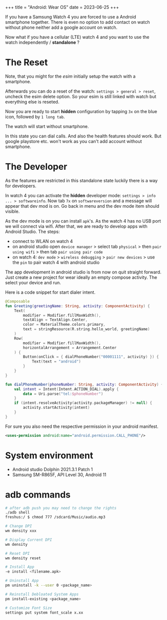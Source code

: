 +++
title = "Android: Wear OS"
date = 2023-06-25
+++

If you have a Samsung Watch 4 you are forced to use a Android smartphone together. There is even no option to add contact on watch without phone neither add a google account on watch.

Now what if you have a cellular (LTE) watch 4 and you want to use the watch independently / __standalone__ ?

# The Reset

Note, that you might for the _esim_ initially setup the watch with a smartphone. 

Afterwards you can do a reset of the watch: `settings > general > reset`, uncheck the esim delete option. So your esim is still linked with watch but everything else is reseted.

Now you are ready to start __hidden__ configuration by tapping `3x` on the blue icon, followed by `1 long tab`.

The watch will start without smartphone.

In this state you can dial calls. And also the health features should work. But google playstore etc. won't work as you can't add account without smartphone.

# The Developer

As the features are restricted in this standalone state luckily there is a way for developers.

In watch 4 you can activate the __hidden__ developer mode: `settings > info ... > softwareinfo`. Now tab `7x` on `softwareversion` and a message will appear that dev mod is on. Go back in menu and the dev mode item should visible.

As the dev mode is on you can install `apk`'s. As the watch 4 has no USB port we will connect via wifi. After that, we are ready to develop apps with Android Studio. The steps:
* connect to WLAN on watch 4
* on android studio open `device manager` > select tab `physical` > then `pair using wifi` > then tab `pair using pair code`
* on watch 4: `dev mode` > `wireless debugging` > `pair new devices` > use the `pin` to pair watch 4 with android studio

The app development in android studio is from now on quit straight forward. Just create a new project for wear ideally an empty compose activity. The select your device and run.

Here is a code snippet for start dialer intent.
```kotlin
@Composable
fun Greeting(greetingName: String, activity: ComponentActivity) {
    Text(
        modifier = Modifier.fillMaxWidth(),
        textAlign = TextAlign.Center,
        color = MaterialTheme.colors.primary,
        text = stringResource(R.string.hello_world, greetingName)
    )
    Row(
        modifier = Modifier.fillMaxWidth(),
        horizontalArrangement = Arrangement.Center
    ) {
        Button(onClick = { dialPhoneNumber("00001111", activity) }) {
            Text(text = "android")
        }
    }
}

fun dialPhoneNumber(phoneNumber: String, activity: ComponentActivity) {
    val intent = Intent(Intent.ACTION_DIAL).apply {
        data = Uri.parse("tel:$phoneNumber")
    }
    if (intent.resolveActivity(activity.packageManager) != null) {
        activity.startActivity(intent)
    }
}
```

For sure you also need the respective permission in your android manifest.

```xml
<uses-permission android:name="android.permission.CALL_PHONE"/>
```

# System environment
* Android studio Dolphin 2021.3.1 Patch 1
* Samsung SM-R865F, API Level 30, Android 11

# adb commands

```bash
# after adb push you may need to change the rights
./adb shell
freshus:/ $ chmod 777 /sdcard/Music/audio.mp3  

# Change DPI
wm density xxx

# Display Current DPI
wm density

# Reset DPI
wm density reset

# Install App
-e install <filename.apk>

# Uninstall App
pm uninstall -k --user 0 <package_name>

# Reinstall Debloated System Apps
pm install-existing <package_name>

# Customize Font Size
settings put system font_scale x.xx
```
